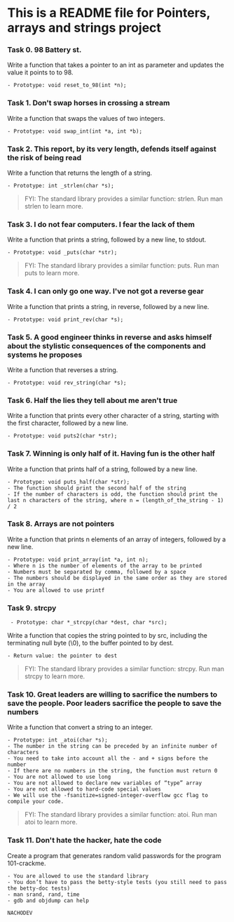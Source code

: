 # This is a README file for Pointers, arrays and strings project

### Task 0. 98 Battery st. 
Write a function that takes a pointer to an int as parameter and updates the value it points to to 98.
```
- Prototype: void reset_to_98(int *n);
```

### Task 1. Don't swap horses in crossing a stream
Write a function that swaps the values of two integers.
```
- Prototype: void swap_int(int *a, int *b);
```

### Task 2. This report, by its very length, defends itself against the risk of being read
Write a function that returns the length of a string.
```
- Prototype: int _strlen(char *s);
```
> FYI: The standard library provides a similar function: strlen. Run man strlen to learn more.

### Task 3. I do not fear computers. I fear the lack of them
Write a function that prints a string, followed by a new line, to stdout.
```
- Prototype: void _puts(char *str);
```
> FYI: The standard library provides a similar function: puts. Run man puts to learn more.

### Task 4. I can only go one way. I've not got a reverse gear
Write a function that prints a string, in reverse, followed by a new line.
```
- Prototype: void print_rev(char *s);
```

### Task 5. A good engineer thinks in reverse and asks himself about the stylistic consequences of the components and systems he proposes
Write a function that reverses a string.
```
- Prototype: void rev_string(char *s);
```

### Task 6. Half the lies they tell about me aren't true
Write a function that prints every other character of a string, starting with the first character, followed by a new line.
```
- Prototype: void puts2(char *str);
```

### Task 7. Winning is only half of it. Having fun is the other half 
Write a function that prints half of a string, followed by a new line.
```
- Prototype: void puts_half(char *str);
- The function should print the second half of the string
- If the number of characters is odd, the function should print the last n characters of the string, where n = (length_of_the_string - 1) / 2
```

### Task 8. Arrays are not pointers
Write a function that prints n elements of an array of integers, followed by a new line.
```
- Prototype: void print_array(int *a, int n);
- Where n is the number of elements of the array to be printed
- Numbers must be separated by comma, followed by a space
- The numbers should be displayed in the same order as they are stored in the array
- You are allowed to use printf
```

### Task 9. strcpy
```
 - Prototype: char *_strcpy(char *dest, char *src);
```
Write a function that copies the string pointed to by src, including the terminating null byte (\0), to the buffer pointed to by dest.
```
- Return value: the pointer to dest
```
> FYI: The standard library provides a similar function: strcpy. Run man strcpy to learn more.

### Task 10. Great leaders are willing to sacrifice the numbers to save the people. Poor leaders sacrifice the people to save the numbers
Write a function that convert a string to an integer.
```
- Prototype: int _atoi(char *s);
- The number in the string can be preceded by an infinite number of characters
- You need to take into account all the - and + signs before the number
- If there are no numbers in the string, the function must return 0
- You are not allowed to use long
- You are not allowed to declare new variables of “type” array
- You are not allowed to hard-code special values
- We will use the -fsanitize=signed-integer-overflow gcc flag to compile your code.
```
> FYI: The standard library provides a similar function: atoi. Run man atoi to learn more.

### Task 11. Don't hate the hacker, hate the code
Create a program that generates random valid passwords for the program 101-crackme.
```
- You are allowed to use the standard library
- You don’t have to pass the betty-style tests (you still need to pass the betty-doc tests)
- man srand, rand, time
- gdb and objdump can help
```

`NACHODEV`
